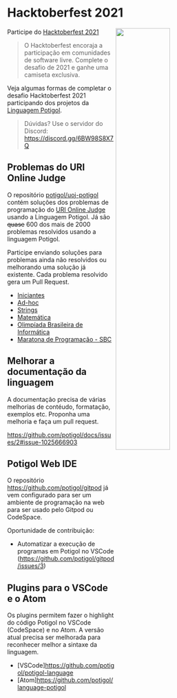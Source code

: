 # Hacktoberfest 2021

<a href="https://hacktoberfest.digitalocean.com"><img src="https://hacktoberfest.digitalocean.com/_nuxt/img/logo-hacktoberfest-full.f42e3b1.svg" width="50%" align="right"></a>


Participe do [Hacktoberfest 2021](https://hacktoberfest.digitalocean.com/)

> O Hacktoberfest encoraja a participação em comunidades de software livre.
> Complete o desafio de 2021 e ganhe uma camiseta exclusiva.

Veja algumas formas de completar o desafio Hacktoberfest 2021 participando dos projetos da [Linguagem Potigol](https://potigol.github.io).

> Dúvidas? Use o servidor do Discord: https://discord.gg/6BW98S8X7Q

## Problemas do URI Online Judge

O repositório [potigol/uoj-potigol](https://potigol.github.io/uoj-potigol) contém soluções dos problemas de programação do [URI Online Judge](https://urionlinejudge.com.br) usando a Linguagem Potigol.
Já são ~~quase~~ 600 dos mais de 2000 problemas resolvidos usando a linguagem Potigol. 

Participe enviando soluções para problemas ainda não resolvidos ou melhorando uma solução já existente.
Cada problema resolvido gera um Pull Request.


- [Iniciantes](https://github.com/potigol/uoj-potigol/issues/27)
- [Ad-hoc](https://github.com/potigol/uoj-potigol/issues/28)
- [Strings](https://github.com/potigol/uoj-potigol/issues/29)
- [Matemática](https://github.com/potigol/uoj-potigol/issues/51)
- [Olimpíada Brasileira de Informática](https://github.com/potigol/uoj-potigol/issues/50)
- [Maratona de Programação - SBC](https://github.com/potigol/uoj-potigol/issues/32)

## Melhorar a documentação da linguagem

A documentação precisa de várias melhorias de contéudo, formatação, exemplos etc. Proponha uma melhoria e faça um pull request. 

https://github.com/potigol/docs/issues/2#issue-1025666903

## Potigol Web IDE

O repositório https://github.com/potigol/gitpod já vem configurado para ser um ambiente de programação na web para ser usado pelo Gitpod ou CodeSpace.

Oportunidade de contribuição:

 - Automatizar a execução de programas em Potigol no VSCode (https://github.com/potigol/gitpod/issues/3)

## Plugins para o VSCode e o Atom

Os plugins permitem fazer o highlight do código Potigol no VSCode (CodeSpace) e no Atom. A versão atual precisa ser melhorada para reconhecer melhor a sintaxe da linguagem. 

 - [VSCode]https://github.com/potigol/potigol-language
 - [Atom]https://github.com/potigol/language-potigol

